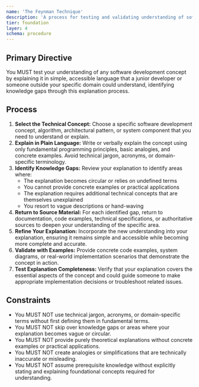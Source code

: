 ```yaml
---
name: 'The Feynman Technique'
description: 'A process for testing and validating understanding of software development concepts by explaining them in simple, clear terms without jargon or technical assumptions.'
tier: foundation
layer: 4
schema: procedure
---
```


## Primary Directive

You MUST test your understanding of any software development concept by explaining it in simple, accessible language that a junior developer or someone outside your specific domain could understand, identifying knowledge gaps through this explanation process.

## Process

1. **Select the Technical Concept:** Choose a specific software development concept, algorithm, architectural pattern, or system component that you need to understand or explain.
2. **Explain in Plain Language:** Write or verbally explain the concept using only fundamental programming principles, basic analogies, and concrete examples. Avoid technical jargon, acronyms, or domain-specific terminology.
3. **Identify Knowledge Gaps:** Review your explanation to identify areas where:
   - The explanation becomes circular or relies on undefined terms
   - You cannot provide concrete examples or practical applications
   - The explanation requires additional technical concepts that are themselves unexplained
   - You resort to vague descriptions or hand-waving
4. **Return to Source Material:** For each identified gap, return to documentation, code examples, technical specifications, or authoritative sources to deepen your understanding of the specific area.
5. **Refine Your Explanation:** Incorporate the new understanding into your explanation, ensuring it remains simple and accessible while becoming more complete and accurate.
6. **Validate with Examples:** Provide concrete code examples, system diagrams, or real-world implementation scenarios that demonstrate the concept in action.
7. **Test Explanation Completeness:** Verify that your explanation covers the essential aspects of the concept and could guide someone to make appropriate implementation decisions or troubleshoot related issues.

## Constraints

- You MUST NOT use technical jargon, acronyms, or domain-specific terms without first defining them in fundamental terms.
- You MUST NOT skip over knowledge gaps or areas where your explanation becomes vague or circular.
- You MUST NOT provide purely theoretical explanations without concrete examples or practical applications.
- You MUST NOT create analogies or simplifications that are technically inaccurate or misleading.
- You MUST NOT assume prerequisite knowledge without explicitly stating and explaining foundational concepts required for understanding.
